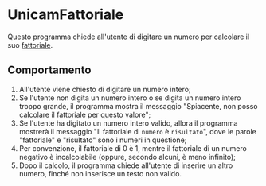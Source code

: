 # UnicamFattoriale
Questo programma chiede all'utente di digitare un numero per calcolare il suo [fattoriale](https://it.wikipedia.org/wiki/Fattoriale).

## Comportamento
 1. All'utente viene chiesto di digitare un numero intero;
 2. Se l'utente non digita un numero intero o se digita un numero intero troppo grande, il programma mostra il messaggio "Spiacente, non posso calcolare il fattoriale per questo valore";
 3. Se l'utente ha digitato un numero intero valido, allora il programma mostrerà il messaggio "Il fattoriale di `numero` è `risultato`", dove le parole "fattoriale" e "risultato" sono i numeri in questione;
 5. Per convenzione, il fattoriale di 0 è 1, mentre il fattoriale di un numero negativo è incalcolabile (oppure, secondo alcuni, è meno infinito);
 6. Dopo il calcolo, il programma chiede all'utente di inserire un altro numero, finché non inserisce un testo non valido.